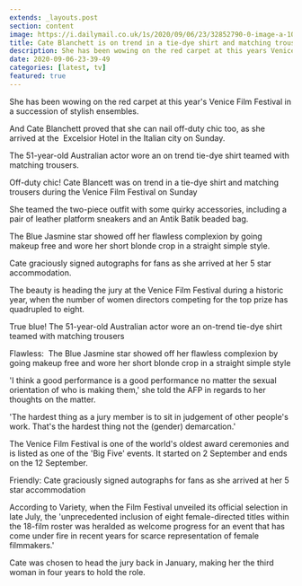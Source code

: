 ```yaml
---
extends: _layouts.post
section: content
image: https://i.dailymail.co.uk/1s/2020/09/06/23/32852790-0-image-a-10_1599431341813.jpg 
title: Cate Blanchett is on trend in a tie-dye shirt and matching trousers 
description: She has been wowing on the red carpet at this years Venice Film Festival in a succession of stylish ensembles. 
date: 2020-09-06-23-39-49 
categories: [latest, tv] 
featured: true 
--- 
```

She has been wowing on the red carpet at this year's Venice Film Festival in a succession of stylish ensembles.

And Cate Blanchett proved that she can nail off-duty chic too, as she arrived at the  Excelsior Hotel in the Italian city on Sunday.

The 51-year-old Australian actor wore an on trend tie-dye shirt teamed with matching trousers.

Off-duty chic! Cate Blancett was on trend in a tie-dye shirt and matching trousers during the Venice Film Festival on Sunday 

She teamed the two-piece outfit with some quirky accessories, including a pair of leather platform sneakers and an Antik Batik beaded bag.

The Blue Jasmine star showed off her flawless complexion by going makeup free and wore her short blonde crop in a straight simple style.

Cate graciously signed autographs for fans as she arrived at her 5 star accommodation.

The beauty is heading the jury at the Venice Film Festival during a historic year, when the number of women directors competing for the top prize has quadrupled to eight.

True blue! The 51-year-old Australian actor wore an on-trend tie-dye shirt teamed with matching trousers

Flawless:  The Blue Jasmine star showed off her flawless complexion by going makeup free and wore her short blonde crop in a straight simple style

'I think a good performance is a good performance no matter the sexual orientation of who is making them,' she told the AFP in regards to her thoughts on the matter.

'The hardest thing as a jury member is to sit in judgement of other people's work. That's the hardest thing not the (gender) demarcation.' 

The Venice Film Festival is one of the world's oldest award ceremonies and is listed as one of the 'Big Five' events. It started on 2 September and ends on the 12 September.

Friendly: Cate graciously signed autographs for fans as she arrived at her 5 star accommodation

According to Variety, when the Film Festival unveiled its official selection in late July, the 'unprecedented inclusion of eight female-directed titles within the 18-film roster was heralded as welcome progress for an event that has come under fire in recent years for scarce representation of female filmmakers.'

Cate was chosen to head the jury back in January, making her the third woman in four years to hold the role.

